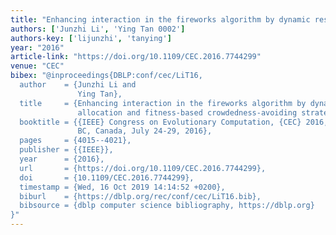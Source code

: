 ```yaml
---
title: "Enhancing interaction in the fireworks algorithm by dynamic resource allocation and fitness-based crowdedness-avoiding strategy"
authors: ['Junzhi Li', 'Ying Tan 0002']
authors-key: ['lijunzhi', 'tanying']
year: "2016"
article-link: "https://doi.org/10.1109/CEC.2016.7744299"
venue: "CEC"
bibex: "@inproceedings{DBLP:conf/cec/LiT16,
  author    = {Junzhi Li and
               Ying Tan},
  title     = {Enhancing interaction in the fireworks algorithm by dynamic resource
               allocation and fitness-based crowdedness-avoiding strategy},
  booktitle = {{IEEE} Congress on Evolutionary Computation, {CEC} 2016, Vancouver,
               BC, Canada, July 24-29, 2016},
  pages     = {4015--4021},
  publisher = {{IEEE}},
  year      = {2016},
  url       = {https://doi.org/10.1109/CEC.2016.7744299},
  doi       = {10.1109/CEC.2016.7744299},
  timestamp = {Wed, 16 Oct 2019 14:14:52 +0200},
  biburl    = {https://dblp.org/rec/conf/cec/LiT16.bib},
  bibsource = {dblp computer science bibliography, https://dblp.org}
}"
---
```

